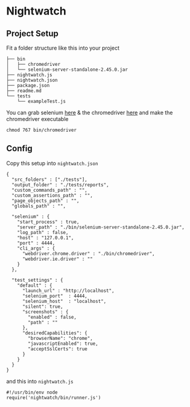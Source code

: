 # Nightwatch
## Project Setup
Fit a folder structure like this into your project
```
├── bin
│   ├── chromedriver
│   └── selenium-server-standalone-2.45.0.jar
├── nightwatch.js
├── nightwatch.json
├── package.json
├── readme.md
└── tests
    └── exampleTest.js
```
You can grab selenium [here](http://www.seleniumhq.org/download/) & the chromedriver [here](http://chromedriver.storage.googleapis.com/index.html?path=2.15/) and make the chromedriver executable
```
chmod 767 bin/chromedriver
```
## Config
Copy this setup into `nightwatch.json`
```
{
  "src_folders" : ["./tests"],
  "output_folder" : "./tests/reports",
  "custom_commands_path" : "",
  "custom_assertions_path" : "",
  "page_objects_path" : "",
  "globals_path" : "",

  "selenium" : {
    "start_process" : true,
    "server_path" : "./bin/selenium-server-standalone-2.45.0.jar",
    "log_path" : false,
    "host" : "127.0.0.1",
    "port" : 4444,
    "cli_args" : {
      "webdriver.chrome.driver" : "./bin/chromedriver",
      "webdriver.ie.driver" : ""
    }
  },

  "test_settings" : {
    "default" : {
      "launch_url" : "http://localhost",
      "selenium_port"  : 4444,
      "selenium_host"  : "localhost",
      "silent": true,
      "screenshots" : {
        "enabled" : false,
        "path" : ""
      },
      "desiredCapabilities": {
        "browserName": "chrome",
        "javascriptEnabled": true,
        "acceptSslCerts": true
      }
    }
  }
}
```
and this into `nightwatch.js`
```
#!/usr/bin/env node
require('nightwatch/bin/runner.js')
```